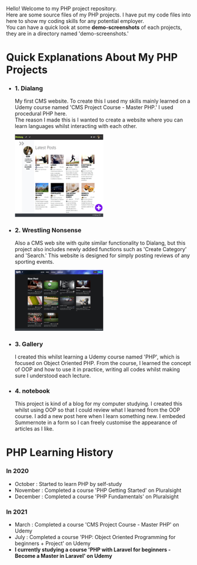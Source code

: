 
Hello! Welcome to my PHP project repository.<br>
Here are some source files of my PHP projects. I have put my code files into here to show my coding skills for any potential employer.<br>
You can have a quick look at some <strong>demo-screenshots</strong> of each projects, they are in a directory named 'demo-screenshots.'<br>



# Quick Explanations About My PHP Projects

 <ul>
   <li>
      <h3>1. Dialang</h3>
      <p>My first CMS website. To create this I used my skills mainly learned on a Udemy course named 'CMS Project Course - Master PHP.' I used procedural PHP here. <br>
      The reason I made this is I wanted to create a website where you can learn languages whilst interacting with each other.   </p>
    <img src="Dialang/demo_screenshots/home_after_login.jpg" style="width: 50%;">
   </li>
 
   <li>
      <h3>2. Wrestling Nonsense</h3>
      <p>Also a CMS web site with quite similar functionality to Dialang, but this project also includes newly added functions such as 'Create Category' and 'Search.' This website is designed for simply posting reviews of any sporting events.  </p>  
     <img src="Wrestling_Nonsense/demo_screenphotos/demo_top.jpg" style="width: 50%;">
    
   
   </li>
 
   <li>
      <h3>3. Gallery</h3>
      <p>I created this whilst learning a Udemy course named 'PHP', which is focused on Object Oriented PHP. From the course, I learned the concept of OOP and how to use it in practice, writing all codes whilst making sure I understood each lecture.</p>
 </li>
 <li>
      <h3>4. notebook</h3>
      <p>This project is kind of a blog for my computer studying. I created this whilst using OOP so that I could review what I learned from the OOP course. I add a new post here when I learn something new. I embeded Summernote in a form so I can freely customise the appearance of articles as I like. </p>
 </li>
 <!-- <li>
      <h3>5. Translation Works</h3>
      <p>As an English speaker as one's second language, I sometimes enjoy to translate from English into Japanese, or visa versa. This site is kind of a notebook for myself to review my English studying. In future years, I'd like to enjoy writing as a hobby in various topics.</p>
 </li> -->
 
</ul>



# PHP Learning History
 <h3>In 2020</h3>
 <ul>
   <li>October   : Started to learn PHP by self-study</li>
   <li>November  : Completed a course 'PHP Getting Started' on Pluralsight</li>
   <li>December  : Completed a course 'PHP Fundamentals' on Pluralsight</li>
 </ul>
 
 <h3>In 2021</h3>
 <ul>
   <li>March     : Completed a course 'CMS Project Course - Master PHP' on Udemy</li>
   <li>July      : Completed a course 'PHP: Object Oriented Programming for beginners + Project' on Udemy</li>
   <li><strong>I currently studying a course 'PHP with Laravel for beginners - Become a Master in Laravel' on Udemy</strong></li>
 </ul>




